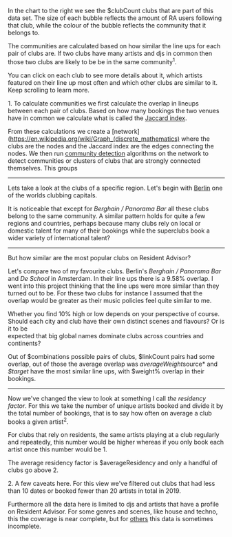 In the chart to the right we see the $clubCount clubs that are part of this data set. 
The size of each bubble reflects the amount of RA users following that club, 
while the colour of the bubble reflects the community that it belongs to. 

The communities are calculated based on how similar the line ups for each pair of 
clubs are. If two clubs have many artists and djs in common then those two clubs 
are likely to be be in the same community<sup>1</sup>.

You can click on each club to see more details about it, which artists featured 
on their line up most often and which other clubs are similar to it. Keep
scrolling to learn more.

<div class="footnote">

1\. To calculate communities we first calculate the overlap in lineups between each pair of clubs. Based on how many bookings the two venues have in common we calculate what is called the [Jaccard index](https://en.wikipedia.org/wiki/Jaccard_index). 

From these calculations we create a [network](https://en.wikipedia.org/wiki/Graph_(discrete_mathematics) where the clubs are the nodes and the Jaccard index are the edges connecting the nodes. We then run [community detection](https://en.wikipedia.org/wiki/Louvain_modularity) algorithms on the network to detect communities or clusters of clubs that are strongly connected themselves. This groups 

</div>

--- 

Lets take a look at the clubs of a specific region. Let's begin with 
[Berlin](https://www.residentadvisor.net/events/de/berlin) one of the worlds 
clubbing capitals.

It is noticeable that except for *Berghain / Panorama Bar* all these clubs belong 
to the same community. A similar pattern holds for quite a 
few regions and countries, perhaps because many clubs rely on local or domestic 
talent for many of their bookings while the superclubs book a wider variety 
of international talent?

--- 
But how similar are the most popular clubs on Resident Advisor?

Let's compare two of my favourite clubs. Berlin's *Berghain / Panorama Bar* and
*De School* in Amsterdam. In their line ups there is a 9.58% overlap. I went into 
this project thinking that the line ups were more similar than they turned out to be. 
For these two clubs for instance I assumed that the overlap would be greater as 
their music policies feel quite similar to me. 
 
Whether you find 10% high or low depends on your perspective of course. Should 
each city and club have their own distinct scenes and flavours? Or is it to be  
expected that big global names dominate clubs across countries and continents?

Out of $combinations possible pairs of clubs, $linkCount pairs had some overlap, 
out of those the average overlap was $averageWeight%. *$source* and *$target* have 
the most similar line ups, with $weight% overlap in their bookings.

---

Now we've changed the view to look at something I call *the residency factor*. 
For this we take the number of unique artists booked and divide it by the total 
number of bookings, that is to say how often on average a club books a given artist<sup>2</sup>.

For clubs that rely on residents, the same artists playing at a club regularly and repeatedly, 
this number would be higher whereas if you only book each artist once this number would be 1.

The average residency factor is $averageResidency and only a handful of clubs go above 2.

<div class="footnote">

2\. A few caveats here. For this view we've filtered out clubs that had less than 10 dates or booked fewer than 20 artists in total in 2019. 

Furthermore all the data here is limited to djs and artists that have a profile on Resident Advisor. For some genres and scenes, like house and techno, this the coverage is near complete, but for <a href="https://www.residentadvisor.net/events/1281396">others</a> this data is sometimes incomplete.

</div>

